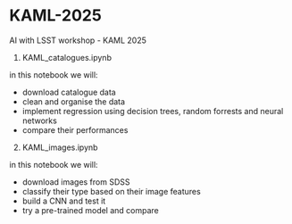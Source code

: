 # KAML-2025
AI with LSST workshop - KAML 2025

1. KAML_catalogues.ipynb

in this notebook we will:
  - download catalogue data
  - clean and organise the data
  - implement regression using decision trees, random forrests and neural networks
  - compare their performances
 
2. KAML_images.ipynb
   
in this notebook we will:
  - download images from SDSS
  - classify their type based on their image features
  - build a CNN and test it
  - try a pre-trained model and compare
    
